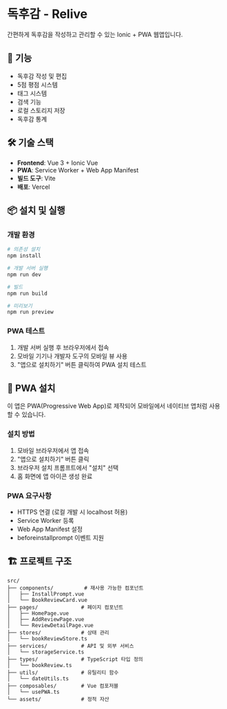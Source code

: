 # 독후감 - Relive

간편하게 독후감을 작성하고 관리할 수 있는 Ionic + PWA 웹앱입니다.

## 🚀 기능

- 독후감 작성 및 편집
- 5점 평점 시스템
- 태그 시스템
- 검색 기능
- 로컬 스토리지 저장
- 독후감 통계

## 🛠️ 기술 스택

- **Frontend**: Vue 3 + Ionic Vue
- **PWA**: Service Worker + Web App Manifest
- **빌드 도구**: Vite
- **배포**: Vercel

## 📦 설치 및 실행

### 개발 환경

```bash
# 의존성 설치
npm install

# 개발 서버 실행
npm run dev

# 빌드
npm run build

# 미리보기
npm run preview
```

### PWA 테스트

1. 개발 서버 실행 후 브라우저에서 접속
2. 모바일 기기나 개발자 도구의 모바일 뷰 사용
3. "앱으로 설치하기" 버튼 클릭하여 PWA 설치 테스트

## 📱 PWA 설치

이 앱은 PWA(Progressive Web App)로 제작되어 모바일에서 네이티브 앱처럼 사용할 수 있습니다.

### 설치 방법

1. 모바일 브라우저에서 앱 접속
2. "앱으로 설치하기" 버튼 클릭
3. 브라우저 설치 프롬프트에서 "설치" 선택
4. 홈 화면에 앱 아이콘 생성 완료

### PWA 요구사항

- HTTPS 연결 (로컬 개발 시 localhost 허용)
- Service Worker 등록
- Web App Manifest 설정
- beforeinstallprompt 이벤트 지원

## 🏗️ 프로젝트 구조

```
src/
├── components/          # 재사용 가능한 컴포넌트
│   ├── InstallPrompt.vue
│   └── BookReviewCard.vue
├── pages/              # 페이지 컴포넌트
│   ├── HomePage.vue
│   ├── AddReviewPage.vue
│   └── ReviewDetailPage.vue
├── stores/             # 상태 관리
│   └── bookReviewStore.ts
├── services/           # API 및 외부 서비스
│   └── storageService.ts
├── types/              # TypeScript 타입 정의
│   └── bookReview.ts
├── utils/              # 유틸리티 함수
│   └── dateUtils.ts
├── composables/        # Vue 컴포저블
│   └── usePWA.ts
└── assets/             # 정적 자산
```